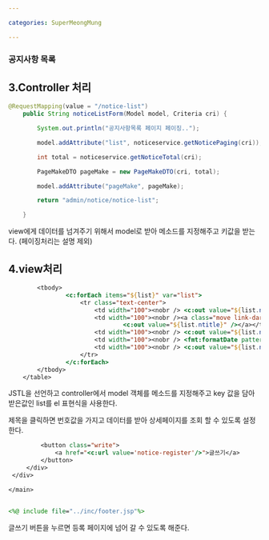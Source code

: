 ```yaml
---

categories: SuperMeongMung

---
```



### 공지사항 목록

3.Controller 처리
---

```java
@RequestMapping(value = "/notice-list")
	public String noticeListForm(Model model, Criteria cri) {

		System.out.println("공지사항목록 페이지 페이징..");

		model.addAttribute("list", noticeservice.getNoticePaging(cri));

		int total = noticeservice.getNoticeTotal(cri);

		PageMakeDTO pageMake = new PageMakeDTO(cri, total);

		model.addAttribute("pageMake", pageMake);

		return "admin/notice/notice-list";

	}

```

view에게 데이터를 넘겨주기 위해서 model로 받아 메소드를 지정해주고 키값을 받는다.
(페이징처리는 설명 제외)



4.view처리
---

```jsp
		<tbody>
				<c:forEach items="${list}" var="list">
					<tr class="text-center">
						<td width="100"><nobr /> <c:out value="${list.nno}"/></td>
						<td width="100"><nobr /><a class="move link-dark" href='/notice-detail?nno=<c:out value="${list.nno}"/>'>
								<c:out value="${list.ntitle}" /></a></td>
						<td width="100"><nobr /> <c:out value="${list.nwriter_id}" /></td>
						<td width="100"><nobr /> <fmt:formatDate pattern="yyyy-MM-dd" value="${list.nregdate}" /></td>
						<td width="100"><nobr /> <c:out value="${list.nhit}" /></td>
					</tr>
				</c:forEach>	
		</tbody>
	</table>
   ```

JSTL을 선언하고 controller에서 model 객체를 메소드를 지정해주고 key 값을 담아 받은값인 list를 el 표현식을 사용한다.

제목을 클릭하면 번호값을 가지고 데이터를 받아 상세페이지를 조회 할 수 있도록 설정한다.


   ```jsp
			<button class="write">
				<a href="<c:url value='notice-register'/>">글쓰기</a>
			</button>
		</div>
	</div>

</main>


<%@ include file="../inc/footer.jsp"%>


```
글쓰기 버튼을 누르면 등록 페이지에 넘어 갈 수 있도록 해준다.